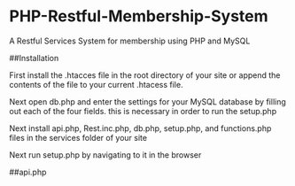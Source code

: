 # PHP-Restful-Membership-System

A Restful Services System for membership using PHP and MySQL


##Installation

First install the .htacces file in the root directory of your site or append the contents of the file to your current .htacess file.

Next open db.php and enter the settings for your MySQL database by filling out each of the four fields. this is necessary in order to run the setup.php

Next install api.php, Rest.inc.php, db.php, setup.php, and functions.php files in the services folder of your site

Next run setup.php by navigating to it in the browser

##api.php
